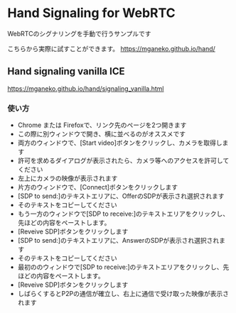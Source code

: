 # Hand Signaling for WebRTC
WebRTCのシグナリングを手動で行うサンプルです

こちらから実際に試すことができます。
https://mganeko.github.io/hand/

## Hand signaling vanilla ICE
https://mganeko.github.io/hand/signaling_vanilla.html
### 使い方
* Chrome または Firefoxで、リンク先のページを2つ開きます
 * この際に別ウィンドウで開き、横に並べるのがオススメです
* 両方のウィンドウで、[Start video]ボタンをクリックし、カメラを取得します
 * 許可を求めるダイアログが表示されたら、カメラ等へのアクセスを許可してください
 * 左上にカメラの映像が表示されます
*  片方のウィンドウで、[Connect]ボタンをクリックします
 * [SDP to send:]のテキストエリアに、OfferのSDPが表示され選択されます
 * そのテキストをコピーしてください
* もう一方のウィンドウで[SDP to receive:]のテキストエリアをクリックし、先ほどの内容をペーストします。
* [Reveive SDP]ボタンをクリックします
 * [SDP to send:]のテキストエリアに、AnswerのSDPが表示され選択されます
 * そのテキストをコピーしてください
* 最初ののウィンドウで[SDP to receive:]のテキストエリアをクリックし、先ほどの内容をペーストします。
* [Reveive SDP]ボタンをクリックします
 * しばらくするとP2Pの通信が確立し、右上に通信で受け取った映像が表示されます


